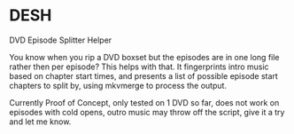 # DESH
DVD Episode Splitter Helper

You know when you rip a DVD boxset but the episodes are in one long file rather then per episode?
This helps with that.
It fingerprints intro music based on chapter start times, and presents a list of possible episode start chapters to split by, using mkvmerge to process the output.

Currently Proof of Concept, only tested on 1 DVD so far, does not work on episodes with cold opens, outro music may throw off the script, give it a try and let me know.
